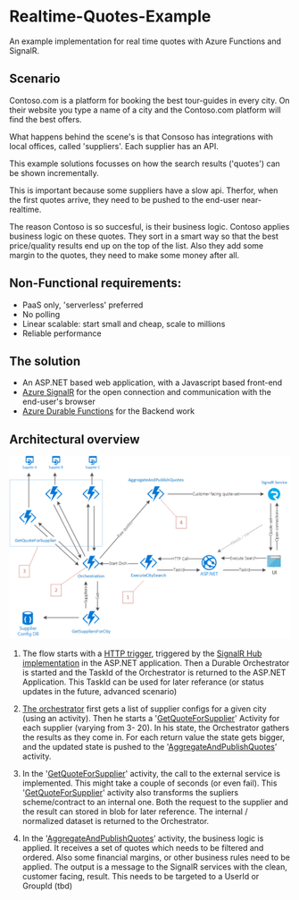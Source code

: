 ﻿# Realtime-Quotes-Example
An example implementation for real time quotes with Azure Functions and SignalR.

## Scenario
Contoso.com is a platform for booking the best tour-guides in every city. On their website you type a name of a city and the Contoso.com platform will find the best offers.

What happens behind the scene's is that Consoso has integrations with local offices, called 'suppliers'. Each supplier has an API.

This example solutions focusses on how the search results ('quotes') can be shown incrementally.

This is important because some suppliers have a slow api. Therfor, when the first quotes arrive, they need to be pushed to the end-user near-realtime.

The reason Contoso is so succesful, is their business logic. Contoso applies business logic on these quotes. They sort in a smart way so that the best price/quality results end up on the top of the list. Also they add some margin to the quotes, they need to make some money after all.

## Non-Functional requirements:
* PaaS only, 'serverless' preferred
* No polling
* Linear scalable: start small and cheap, scale to millions
* Reliable performance

## The solution

* An ASP.NET based web application, with a Javascript based front-end
* [Azure SignalR](https://azure.microsoft.com/nl-nl/services/signalr-service/) for the open connection and communication with the end-user's browser
* [Azure Durable Functions](https://github.com/Azure/azure-functions-durable-extension) for the Backend work

## Architectural overview

![Overview](Docs/Overview.png)

1. The flow starts with a [HTTP trigger](./Functions/HttpTrigger.cs), triggered by the [SignalR Hub implementation](./Frontend/QuotesHub.cs) in the ASP.NET application. Then a Durable Orchestrator is started and the TaskId of the Orchestrator is returned to the ASP.NET Application. This TaskId can be used for later referance (or status updates in the future, advanced scenario)

2. [The orchestrator](./Functions/Orchestrator.cs) first gets a list of supplier configs for a given city (using an activity). Then he starts a '[GetQuoteForSupplier](./Functions/GetQuoteForSupplier.cs)' Activity for each supplier (varying from 3- 20). In his state, the Orchestrator gathers the results as they come in. For each return value the state gets bigger, and the updated state is pushed to the '[AggregateAndPublishQuotes](./Functions/qAggregateAndPublishQuotes.cs)’ activity.

3. In the '[GetQuoteForSupplier](./Functions/GetQuoteForSupplier.cs)' activity, the call to the external service is implemented. This might take a couple of seconds (or even fail). This '[GetQuoteForSupplier](./Functions/GetQuoteForSupplier.cs)' activity also transforms the supliers scheme/contract to an internal one. Both the request to the supplier and the result can stored in blob for later reference. The internal / normalized dataset is returned to the Orchestrator.

4. In the '[AggregateAndPublishQuotes](./Functions/AggregateAndPublishQuotes.cs)’ activity, the business logic is applied. It receives a set of quotes which needs to be filtered and ordered. Also some financial margins, or other business rules need to be applied. The output is a message to the SignalR services with the clean, customer facing, result. This needs to be targeted to a UserId or GroupId (tbd)
